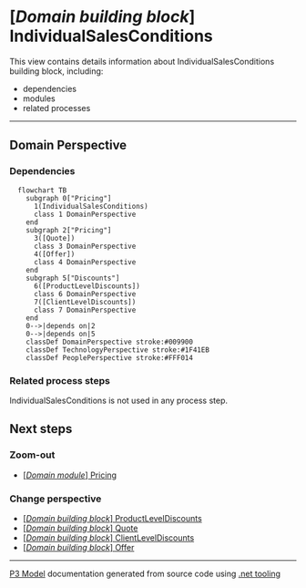 ﻿
# [*Domain building block*] IndividualSalesConditions

This view contains details information about IndividualSalesConditions building block, including:
- dependencies
- modules
- related processes  

---



## Domain Perspective


### Dependencies

```mermaid
  flowchart TB
    subgraph 0["Pricing"]
      1(IndividualSalesConditions)
      class 1 DomainPerspective
    end
    subgraph 2["Pricing"]
      3([Quote])
      class 3 DomainPerspective
      4([Offer])
      class 4 DomainPerspective
    end
    subgraph 5["Discounts"]
      6([ProductLevelDiscounts])
      class 6 DomainPerspective
      7([ClientLevelDiscounts])
      class 7 DomainPerspective
    end
    0-->|depends on|2
    0-->|depends on|5
    classDef DomainPerspective stroke:#009900
    classDef TechnologyPerspective stroke:#1F41EB
    classDef PeoplePerspective stroke:#FFF014
```

### Related process steps

IndividualSalesConditions is not used in any process step.  

## Next steps


### Zoom-out

- [[*Domain module*] Pricing](../../../Modules/Sales/Pricing/Pricing.md)

### Change perspective

- [[*Domain building block*] ProductLevelDiscounts](Discounts/ProductLevelDiscounts.md)
- [[*Domain building block*] Quote](Quote.md)
- [[*Domain building block*] ClientLevelDiscounts](Discounts/ClientLevelDiscounts.md)
- [[*Domain building block*] Offer](Offer.md)

---

[P3 Model](https://github.com/P3-model/P3-model) documentation generated from source code using [.net tooling](https://github.com/P3-model/P3-model-dotnet)